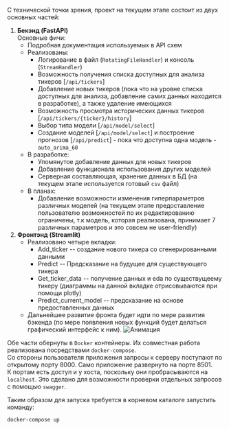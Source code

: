 С технической точки зрения, проект на текущем этапе состоит из двух основных частей:
1) **Бекэнд (FastAPI)**  
    Основные фичи:
    - Подробная документация используемых в API схем
    - Реализованы:
        - Логирование в файл (`RotatingFileHandler`) и консоль (`StreamHandler`)
        - Возможность получения списка доступных для анализа тикеров [`/api/tickers`]
        - Добавление новых тикеров (пока что на уровне списка доступных для анализа, добавление самих данных находится в разработке), а также удаление имеющихся
        - Возможность просмотра исторических данных тикеров [`/api/tickers/{ticker}/history`]
        - Выбор типа модели [`/api/model/select`]
        - Создание моделей [`/api/model/select`] и построение прогнозов [`/api/predict`] - пока что доступна одна модель - `auto_arima_60`
    - В разработке:
        - Упомянутое добавление данных для новых тикеров
        - Добавление функционала использования других моделей
        - Серверная составляющая, хранение данных в БД (на текущем этапе используется готовый `csv` файл)
    - В планах:
        - Добавление возможности изменения гиперпараметров различных моделей (на текущем этапе предоставление пользователю возможностей по их редактированию ограничены, т.к модель, которая реализована, принимает 7 различных параметров и это совсем не user-friendly)
2) **Фронтэнд (Streamlit)**
     - Реализовано четыре вкладки:
       - Add_ticker -- создание нового тикера со сгенерированными данными
       - Predict -- Предсказание на будущее для существующего тикера
       - Get_ticker_data -- получение данных и eda по существущеему тикеру (диаграммы на данной вкладке отрисовываются при помощи plotly)
       - Predict_current_model -- предсказание на основе предоставленных данных
   - Дальнейшее развитие фронта будет идти по мере развития бэкенда (по мере появления новых функций будет делаться графический интерфейс к ним).
![Анимация](https://github.com/user-attachments/assets/c40d3aa3-ab51-4cd0-ba2d-1be8d06087d1)

Обе части обернуты в `Docker` контейнеры. Их совместная работа реализована посредствами `docker-compose`.  
Со стороны пользователя приложения запросы к серверу поступают по открытому порту $8000$. Само приложение развернуто на порте $8501$.  
К портам есть доступ и у хоста, поскольку они пробрасываются на `localhost`. Это сделано для возможности проверки отдельных запросов с помощью `swagger`.

Таким образом для запуска требуется в корневом каталоге запустить команду:

```bash
docker-compose up
```
